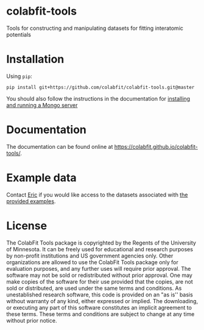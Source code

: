 # colabfit-tools
Tools for constructing and manipulating datasets for fitting interatomic potentials

# Installation

Using `pip`:
```
pip install git+https://github.com/colabfit/colabfit-tools.git@master
```

You should also follow the instructions in the documentation for [installing and running a Mongo server](https://colabfit.github.io/colabfit-tools/html/getting_started.html#installing-mongo)

# Documentation
The documentation can be found online at https://colabfit.github.io/colabfit-tools/.

# Example data
Contact [Eric](https://github.com/EFuem/) if you would like access to the datasets associated with [the provided examples](examples).

# License
The ColabFit Tools package is copyrighted by the Regents of the University of
Minnesota. It can be freely used for educational and research purposes by
non-profit institutions and US government agencies only. Other organizations are
allowed to use the ColabFit Tools package only for evaluation purposes, and any
further uses will require prior approval. The software may not be sold or
redistributed without prior approval. One may make copies of the software for
their use provided that the copies, are not sold or distributed, are used under
the same terms and conditions. As unestablished research software, this code is
provided on an "as is'' basis without warranty of any kind, either expressed or
implied. The downloading, or executing any part of this software constitutes an
implicit agreement to these terms. These terms and conditions are subject to
change at any time without prior notice.

